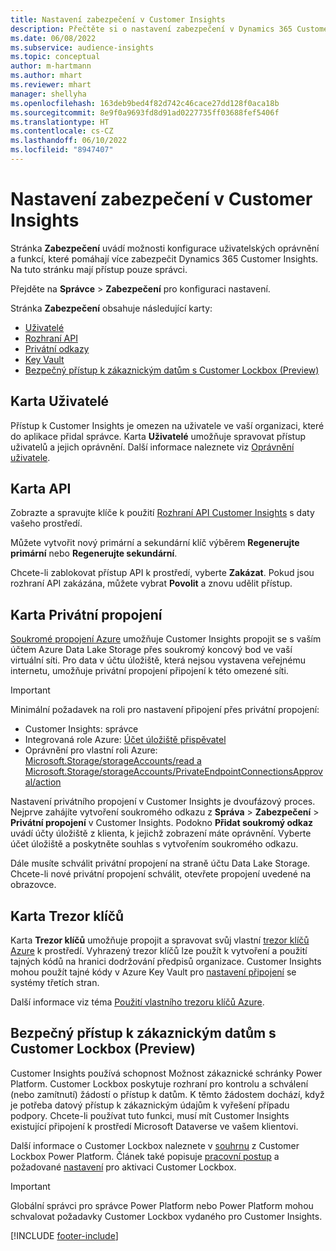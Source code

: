 ```yaml
---
title: Nastavení zabezpečení v Customer Insights
description: Přečtěte si o nastavení zabezpečení v Dynamics 365 Customer Insights.
ms.date: 06/08/2022
ms.subservice: audience-insights
ms.topic: conceptual
author: m-hartmann
ms.author: mhart
ms.reviewer: mhart
manager: shellyha
ms.openlocfilehash: 163deb9bed4f82d742c46cace27dd128f0aca18b
ms.sourcegitcommit: 8e9f0a9693fd8d91ad0227735ff03688fef5406f
ms.translationtype: HT
ms.contentlocale: cs-CZ
ms.lasthandoff: 06/10/2022
ms.locfileid: "8947407"
---
```

# <a name="security-settings-in-customer-insights"></a>Nastavení zabezpečení v Customer Insights

Stránka **Zabezpečení** uvádí možnosti konfigurace uživatelských oprávnění a funkcí, které pomáhají více zabezpečit Dynamics 365 Customer Insights. Na tuto stránku mají přístup pouze správci.

Přejděte na **Správce** > **Zabezpečení** pro konfiguraci nastavení.

Stránka **Zabezpečení** obsahuje následující karty:

- [Uživatelé](#users-tab)
- [Rozhraní API](#apis-tab)
- [Privátní odkazy](#private-links-tab)
- [Key Vault](#key-vault-tab)
- [Bezpečný přístup k zákaznickým datům s Customer Lockbox (Preview)](#securely-access-customer-data-with-customer-lockbox-preview)

## <a name="users-tab"></a>Karta Uživatelé

Přístup k Customer Insights je omezen na uživatele ve vaší organizaci, které do aplikace přidal správce. Karta **Uživatelé** umožňuje spravovat přístup uživatelů a jejich oprávnění. Další informace naleznete viz [Oprávnění uživatele](permissions.md).

## <a name="apis-tab"></a>Karta API

Zobrazte a spravujte klíče k použití [Rozhraní API Customer Insights](apis.md) s daty vašeho prostředí.

Můžete vytvořit nový primární a sekundární klíč výběrem **Regenerujte primární** nebo **Regenerujte sekundární**. 

Chcete-li zablokovat přístup API k prostředí, vyberte **Zakázat**. Pokud jsou rozhraní API zakázána, můžete vybrat **Povolit** a znovu udělit přístup.

## <a name="private-links-tab"></a>Karta Privátní propojení

[Soukromé propojení Azure](/azure/private-link/private-link-overview) umožňuje Customer Insights propojit se s vaším účtem Azure Data Lake Storage přes soukromý koncový bod ve vaší virtuální síti. Pro data v účtu úložiště, která nejsou vystavena veřejnému internetu, umožňuje privátní propojení připojení k této omezené síti.

> [!IMPORTANT]
> Minimální požadavek na roli pro nastavení připojení přes privátní propojení:
>
> - Customer Insights: správce
> - Integrovaná role Azure: [Účet úložiště přispěvatel](/azure/role-based-access-control/built-in-roles#storage-account-contributor)
> - Oprávnění pro vlastní roli Azure: [Microsoft.Storage/storageAccounts/read a Microsoft.Storage/storageAccounts/PrivateEndpointConnectionsApproval/action](/azure/role-based-access-control/resource-provider-operations#microsoftstorage)
>

Nastavení privátního propojení v Customer Insights je dvoufázový proces. Nejprve zahájíte vytvoření soukromého odkazu z **Správa** > **Zabezpečení** > **Privátní propojení** v Customer Insights. Podokno **Přidat soukromý odkaz** uvádí účty úložiště z klienta, k jejichž zobrazení máte oprávnění. Vyberte účet úložiště a poskytněte souhlas s vytvořením soukromého odkazu.

Dále musíte schválit privátní propojení na straně účtu Data Lake Storage. Chcete-li nové privátní propojení schválit, otevřete propojení uvedené na obrazovce.

## <a name="key-vault-tab"></a>Karta Trezor klíčů

Karta **Trezor klíčů** umožňuje propojit a spravovat svůj vlastní [trezor klíčů Azure](/azure/key-vault/general/basic-concepts) k prostředí.
Vyhrazený trezor klíčů lze použít k vytvoření a použití tajných kódů na hranici dodržování předpisů organizace. Customer Insights mohou použít tajné kódy v Azure Key Vault pro [nastavení připojení](connections.md) se systémy třetích stran.

Další informace viz téma [Použití vlastního trezoru klíčů Azure](use-azure-key-vault.md).

## <a name="securely-access-customer-data-with-customer-lockbox-preview"></a>Bezpečný přístup k zákaznickým datům s Customer Lockbox (Preview)

Customer Insights používá schopnost Možnost zákaznické schránky Power Platform. Customer Lockbox poskytuje rozhraní pro kontrolu a schválení (nebo zamítnutí) žádostí o přístup k datům. K těmto žádostem dochází, když je potřeba datový přístup k zákaznickým údajům k vyřešení případu podpory. Chcete-li používat tuto funkci, musí mít Customer Insights existující připojení k prostředí Microsoft Dataverse ve vašem klientovi.

Další informace o Customer Lockbox naleznete v [souhrnu](/power-platform/admin/about-lockbox#summary) z Customer Lockbox Power Platform. Článek také popisuje [pracovní postup](/power-platform/admin/about-lockbox#workflow) a požadované [nastavení](/power-platform/admin/about-lockbox#enable-the-lockbox-policy) pro aktivaci Customer Lockbox.

> [!IMPORTANT]
> Globální správci pro správce Power Platform nebo Power Platform mohou schvalovat požadavky Customer Lockbox vydaného pro Customer Insights.

[!INCLUDE [footer-include](includes/footer-banner.md)]
